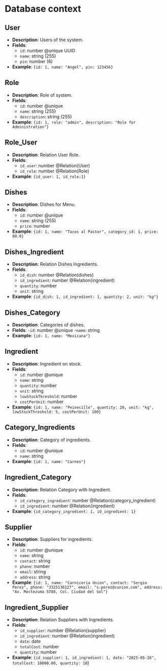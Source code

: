 # Database context

## User
- **Description**: Users of the system.
- **Fields**:
    - `id`: number @unique UUID
    - `name`: string (255)
    - `pin`: number (6)
- **Example**: `{id: 1, name: "Angel", pin: 123456}`

## Role
- **Description**: Role of system.
- **Fields**:
    - `id`: number @unique
    - `name`: string (255)
    - `description`: string (255)
- **Example**: `{id: 1, role: "admin", description: "Role for Administration"}`

## Role_User
- **Description**: Relation User Role.
- **Fields**:
    - `id_user`: number @Relation(User)
    - `id_role`: number @Relation(Role)
- **Example**: `{id_user: 1, id_role:1}`

## Dishes
- **Description**: Dishes for Menu.
- **Fields**:
    - `id`: number @unique
    - `name`: string (255)
    - `price`: number
- **Example**: `{id: 1, name: "Tacos al Pastor", category_id: 1, price: 80.0}`

## Dishes_Ingredient
- **Description**: Relation Dishes Ingredients.
- **Fields**:
    - `id_dish`: number @Relation(dishes)
    - `id_ingredient`: number @Relation(ingredient)
    - `quantity`: number
    - `unit`: string
- **Example**: `{id_dish: 1, id_ingredient: 1, quantity: 2, unit: "kg"}`


## Dishes_Category
- **Description**: Categories of dishes.
- **Fields**:
    -`id`: number @unique
    -`name`: string
- **Example**: `{id: 1, name: "Mexicana"}`

## Ingredient 
- **Description**: Ingredient on stock.
- **Fields**: 
    - `id`: number @unique
    - `name`: string
    - `quantity`: number
    - `unit`: string
    - `lowStockThreshold`: number
    - `costPerUnit`: number
- **Example**: `{id: 1, name: "Peinecillo", quantity: 20, unit: "kg", lowStockThreshold: 5, costPerUnit: 100}`

## Category_Ingredients
- **Description**: Category of ingredients.
- **Fields**:
    - `id`: number @unique
    - `name`: string
- **Example**: `{id: 1, name: "Carnes"}`

## Ingredient_Category
- **Description**: Relation Category with Ingredient.
- **Fields**: 
    - `id_category_ingredient`: number @Relation(category_ingredient)
    - `id_ingredient`: number @Relation(ingredient)
- **Example**: `{id_category_ingredient: 1, id_ingredient: 1}`

## Supplier
- **Description**: Suppliers for ingredients.
- **Fields**:
    - `id`: number @unique
    - `name`: string
    - `contact`: string
    - `phone`: number
    - `email`: string
    - `address`: string
- **Example**: `{id: 1, name: "Carniceria Union", contact: "Sergio Perez", phone: "3325136127", email: "s.perez@cunion.com", address: "Av. Moctezuma 5788, Col. Ciudad del Sol"}`

## Ingredient_Supplier
- **Description**: Relation Suppliers with Ingredients.
- **Fields**:
    - `id_supplier`: number @Relation(supplier)
    - `id_ingredient`: number @Relation(ingredient)
    - `date`: date
    - `totalCost`: number
    - `quantity`: number
- **Example**: `{id_supplier: 1, id_ingredient: 1, date: "2025-05-26", totalCost: 10000.00, quantity: 10`}

